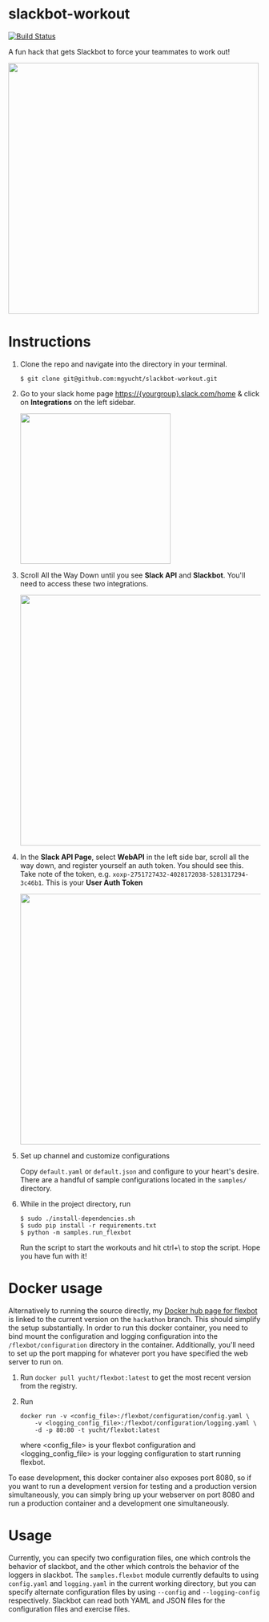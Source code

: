 # slackbot-workout
[![Build Status](https://travis-ci.org/mgyucht/slackbot-workout.svg?branch=hackathon)](https://travis-ci.org/mgyucht/slackbot-workout)

A fun hack that gets Slackbot to force your teammates to work out!

<img src = "https://ctrlla-blog.s3.amazonaws.com/2015/Jun/Screen_Shot_2015_06_10_at_5_57_55_PM-1433984292189.png" width = 500>

# Instructions

1. Clone the repo and navigate into the directory in your terminal.

    `$ git clone git@github.com:mgyucht/slackbot-workout.git`

2. Go to your slack home page [https://{yourgroup}.slack.com/home](http://my.slack.com/home) & click on **Integrations** on the left sidebar.

    <img src = "https://ctrlla-blog.s3.amazonaws.com/2015/Jun/Screen_Shot_2015_06_05_at_7_21_33_PM-1433557303531.png" width = 300>

3. Scroll All the Way Down until you see **Slack API** and **Slackbot**. You'll need to access these two integrations.

    <img src="https://ctrlla-blog.s3.amazonaws.com/2015/Jun/Screen_Shot_2015_06_05_at_7_19_44_PM-1433557206307.png" width = 500>

4. In the **Slack API Page**, select **WebAPI** in the left side bar, scroll all the way down, and register yourself an auth token. You should see this. Take note of the token, e.g. `xoxp-2751727432-4028172038-5281317294-3c46b1`. This is your **User Auth Token**

    <img src="https://ctrlla-blog.s3.amazonaws.com/2015/Jun/Screen_Shot_2015_06_05_at_7_00_24_PM-1433557433415.png" width = 500>

5. Set up channel and customize configurations

    Copy `default.yaml` or `default.json` and configure to your heart's desire. There are a handful of sample configurations located in the `samples/` directory.

6. While in the project directory, run

    ```
    $ sudo ./install-dependencies.sh
    $ sudo pip install -r requirements.txt
    $ python -m samples.run_flexbot
    ```

    Run the script to start the workouts and hit ctrl+\ to stop the script. Hope you have fun with it!

# Docker usage

Alternatively to running the source directly, my [Docker hub page for flexbot](https://hub.docker.com/r/yucht/flexbot/) is linked to the current version on the `hackathon` branch. This should simplify the setup substantially. In order to run this docker container, you need to bind mount the configuration and logging configuration into the `/flexbot/configuration` directory in the container. Additionally, you'll need to set up the port mapping for whatever port you have specified the web server to run on.

1. Run `docker pull yucht/flexbot:latest` to get the most recent version from the registry.
2. Run 

   ```
   docker run -v <config_file>:/flexbot/configuration/config.yaml \
       -v <logging_config_file>:/flexbot/configuration/logging.yaml \
       -d -p 80:80 -t yucht/flexbot:latest
   ```

   where <config_file> is your flexbot configuration and <logging_config_file> is your logging
   configuration to start running flexbot.

To ease development, this docker container also exposes port 8080, so if you want to run a development version for testing and a production version simultaneously, you can simply bring up your webserver on port 8080 and run a production container and a development one simultaneously.

# Usage

Currently, you can specify two configuration files, one which controls the behavior of slackbot, and the other which controls the behavior of the loggers in slackbot. The `samples.flexbot` module currently defaults to using `config.yaml` and `logging.yaml` in the current working directory, but you can specify alternate configuration files by using `--config` and `--logging-config` respectively. Slackbot can read both YAML and JSON files for the configuration files and exercise files.
